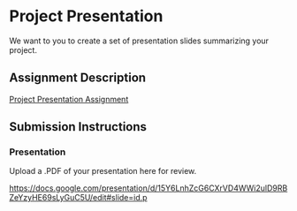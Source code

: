# Project Presentation
We want to you to create a set of presentation slides summarizing your project.

## Assignment Description
[Project Presentation Assignment](https://education.launchcode.org/liftoff/modules/assignments/project-presentation)

## Submission Instructions

### Presentation
Upload a .PDF of your presentation here for review.

https://docs.google.com/presentation/d/15Y6LnhZcG6CXrVD4WWi2ulD9RBZeYzyHE69sLyGuC5U/edit#slide=id.p